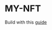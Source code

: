 MY-NFT
======

Build with this [guide](https://ethereum.org/en/developers/tutorials/how-to-write-and-deploy-an-nft/) 